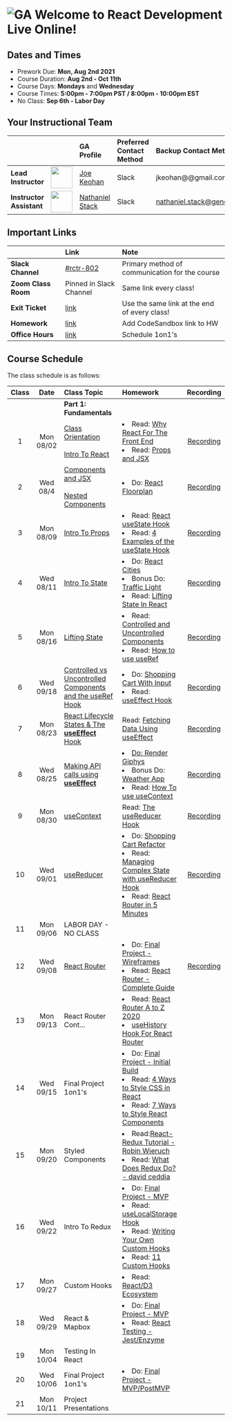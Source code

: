 # ![GA](https://ga-dash.s3.amazonaws.com/production/assets/logo-9f88ae6c9c3871690e33280fcf557f33.png) Welcome to React Development Live Online!

## Dates and Times

* Prework Due: **Mon, Aug 2nd 2021**
* Course Duration: **Aug 2nd - Oct 11th**
* Course Days: **Mondays** and **Wednesday**
* Course Times: **5:00pm - 7:00pm PST / 8:00pm - 10:00pm EST** 
* No Class: **Sep 6th - Labor Day**


## Your Instructional Team

| | | GA Profile | Preferred Contact Method | Backup Contact Method |
| :--- | :--- | :--- | :--- | :--- |
| **Lead Instructor** | <img src="https://i.imgur.com/QYb5xoN.png" height="50"> | [Joe Keohan](https://generalassemb.ly/instructors/joe-keohan/7866) | Slack | jkeohan@@gmail.com|
| **Instructor Assistant** | <img src="https://i.imgur.com/FmcnxV4.png" height="50"> |[Nathaniel Stack](https://generalassemb.ly/instructors/nathaniel-stack/22752) | Slack | nathaniel.stack@generalassemb.ly|


## Important Links

| | Link | Note | 
| :--- | :--- | :--- |
| **Slack Channel** | [#rctr-802]() | Primary method of communication for the course |
| **Zoom Class Room** | Pinned in Slack Channel | Same link every class! |
| **Exit Ticket** | [link](https://docs.google.com/forms/d/e/1FAIpQLScXC8fZxuNYXEWOIEcwZgGHkUqIW9EoFbrbGR5pVC3fIEfv_g/viewform) | Use the same link at the end of every class! |
| **Homework** | [link](https://docs.google.com/spreadsheets/d/1znSaQg63lTMiBTZCmFox-6ahVYti0gU_3LQ6V3vVpFo/edit#gid=566709901) | Add CodeSandbox link to HW |
| **Office Hours** | [link](https://docs.google.com/spreadsheets/d/1znSaQg63lTMiBTZCmFox-6ahVYti0gU_3LQ6V3vVpFo/edit#gid=1977257351) | Schedule 1on1's |



## Course Schedule

The class schedule is as follows:


| Class | Date | Class Topic | Homework | Recording |
| :---: | :---: | :--- | :--- | :---: |
||| **Part 1: Fundamentals** |
| 1  | Mon 08/02 | [Class Orientation](https://github.com/jkeohan/rctr-8-2-21/blob/main/w01d01/orientation.md)<br><br>[Intro To React](https://github.com/jkeohan/rctr-8-2-21/blob/main/w01d01/intro-to-react.md) | <li>Read: [Why React For The Front End](https://www.cloudways.com/blog/why-reactjs-for-front-end/)</li><li>Read: [Props and JSX](https://www.freecodecamp.org/news/react-components-jsx-props-for-beginners/)</li>| [Recording](https://youtu.be/5KhuVZcmyCY) |
| 2  | Wed 08/4 | [Components and JSX](https://github.com/jkeohan/rctr-8-2-21/blob/main/w01d02/components-and-jsx.md)<br><br>[Nested Components](https://github.com/jkeohan/rctr-8-2-21/blob/main/w01d02/nested-compnents.md)| <li>Do: [React Floorplan](https://github.com/jkeohan/rctr-8-2-21/blob/main/homework/w01/react-floorplan.md)</li>  </li> | [Recording](https://generalassembly.zoom.us/rec/share/XPF8ICc0CEMuUuaY-RRs7IawlzLYuv524359VqEgH2NwuifH5KT6CPSiFzVqzCkz.QI5fSVlS_h5bBzeG?startTime=1628121229000) |
| 3  | Mon 08/09 |  [Intro To Props](https://github.com/jkeohan/rctr-8-2-21/blob/main/w02d03/intro-to-props.md)| <li>Read: [React useState Hook](https://www.robinwieruch.de/react-usestate-hook)<li>Read: [4 Examples of the useState Hook](https://daveceddia.com/usestate-hook-examples/)</li> | [Recording](https://generalassembly.zoom.us/rec/share/HRUWdhLD8sxPW4Sg3yrU0RpdaRlrlwO5G9sncmE-yw1y5rAF7Tiq23GI1Arnx1CD.bljJqqnhY_04FJ9r?startTime=1628553265000)  |
| 4  | Wed 08/11 | [Intro To State](https://github.com/jkeohan/rctr-8-2-21/blob/main/w02d04/intro-to-state.md)  | <li> Do: [React Cities](https://github.com/jkeohan/rctr-8-2-21/blob/main/homework/w02/react_cities.md)</li><li>Bonus Do: [Traffic Light](https://github.com/jkeohan/rctr-8-2-21/blob/main/homework/w02/traffic_light.md)</li><li>Read: [Lifting State In React](https://www.robinwieruch.de/react-lift-state)</li> | [Recording](https://generalassembly.zoom.us/rec/share/DlraO1RdLlDeuN5LwM99dckFrRo3mnZbbG0-KWc9SKkfF1tnOioIVE6Kpt7NfNfb.c-790DjWDPhKQimn?startTime=1628726195000) |
| 5  | Mon 08/16 | [Lifting State](https://github.com/jkeohan/rctr-8-2-21/blob/main/w03d05/lifting-state.md) | <li>Read: [Controlled and Uncontrolled Components](https://medium.com/tech-tajawal/controlled-and-uncontrolled-components-in-react-6d5f260b46dd)</li> <li>Read: [How to use useRef](https://www.robinwieruch.de/react-ref?utm_campaign=Robin%20Wieruch%20-%20A%20Developer%27s%20Newsletter&utm_medium=email&utm_source=Revue%20newsletter)</li>| [Recording](https://youtu.be/foZulJ2E440) |
| 6  | Wed 09/18 | [Controlled vs Uncontrolled Components and the useRef Hook](https://github.com/jkeohan/rctr-8-2-21/blob/main/w03d06/controlled-uncontrolled-forms.md) |  <li>Do: [Shopping Cart With Input](https://github.com/jkeohan/rctr-8-2-21/blob/main/homework/w03/shoppingCart_with_input.md)</li><li>Read: [useEffect Hook](https://www.robinwieruch.de/react-hooks)</li> | [Recording](https://generalassembly.zoom.us/rec/share/r5WBWmzm8fQ04yyIARa5uAmE-y4jgQz3ErG0GBBsn03635IW205xGhLtMj-ITD7C.Xc1ivpqSiMa91dfo?startTime=1629330304000)| |
| 7  | Mon 08/23 | [React Lifecycle States & The **useEffect** Hook](https://github.com/jkeohan/rctr-8-2-21/blob/main/w04d07/intro-to-the-component.lfiecycle.md)|Read: [Fetching Data Using useEffect](https://www.robinwieruch.de/react-hooks-fetch-data) | [Recording](https://generalassembly.zoom.us/rec/share/0DzqeRiQFiCBY-bCYbyMGKgAsI1BLnLL56N7vE3CGz7DfTHplr2-C0vYovx3eCQF.u-diuWvm_Ux3x5F4?startTime=1629762804000)| |
| 8  | Wed 08/25 | [Making API calls using **useEffect**](https://github.com/jkeohan/rctr-8-2-21/blob/main/w04d08/intro-to-fetching-data.md) |<li>[Do: Render Giphys](https://github.com/jkeohan/rctr-8-2-21/blob/main/homework/w04/giphy.md)</li> <li>Bonus Do: [Weather App](https://github.com/jkeohan/rctr-8-2-21/blob/main/homework/w04/weather-app.md)</li><li>Read: [How To use useContext](https://www.robinwieruch.de/react-usecontext-hook)</li>| [Recording](https://generalassembly.zoom.us/rec/share/sC3StI-N20M4OTb2xRdVpCIZmldwlOvYPyOS8gpxxItYY5k4KYPMhLGzXcHxOUBy.OFoGvCpxryCvRiZv?startTime=1629936098000) |  |
| 9  | Mon 08/30 | [useContext](https://github.com/jkeohan/rctr-8-2-21/blob/main/w05d09/intro-to-useContent.md) | Read: [The useReducer Hook](https://www.robinwieruch.de/react-usereducer-hook)  | [Recording](https://generalassembly.zoom.us/rec/share/9R6Gb8790MLg6XEi5KSHzACYesmnDf2x01AdAMUC0J4snCHfGZX5HYe6N1FNmteJ.dY7tq2cy69tNxvus?startTime=1630367174000) |
| 10  | Wed 09/01 | [useReducer](https://github.com/jkeohan/rctr-8-2-21/blob/main/w05d10/intro-to-useReducer.md) | <li>Do: [Shopping Cart Refactor](https://github.com/jkeohan/rctr-8-2-21/blob/main/homework/w05/shopping-cart-refactor.md)</li><li>Read: [Managing Complex State with useReducer Hook](https://medium.com/swlh/react-managing-complex-state-transitions-with-usereducer-e37536b12944)</li><li>Read: [React Router in 5 Minutes](https://www.freecodecamp.org/news/react-router-in-5-minutes/)</li> | [Recording](https://generalassembly.zoom.us/rec/share/nzq0tixuxPMyRAph1Mi2TWsw21AqWBveop46dNNGxm_R2yCn5mFEKYJPZ_yqO7aZ.8VsF5b_7miiU3Xh-?startTime=1630540437000) |
| 11  | Mon 09/06 | LABOR DAY - NO CLASS |  |  |
| 12  | Wed 09/08 | [React Router](https://github.com/jkeohan/rctr-8-2-21/blob/main/w06d11/intro-to-react-router-part1.md) | <li>Do: [Final Project - Wireframes](https://github.com/jkeohan/rctr-final-project)</li> <li>Read: [React Router - Complete Guide](https://www.sitepoint.com/react-router-complete-guide/)</li> | [Recording](https://generalassembly.zoom.us/rec/share/FJVsC1Iq68pfRnUBSaicWEHWvmUt9fphz94PkasZlWpN0CytXOlGcOE60XrMFiVm.UL8Tt74LR5Ig0ior?startTime=1631145228000) |
| 13  | Mon 09/13 | React Router Cont... | <li>Read: [React Router A to Z 2020](https://medium.com/@SakibAdnan/react-router-a-to-z-2020-11310fb2e74a)</li><li>[useHistory Hook For React Router](https://medium.com/javascript-in-plain-english/navigating-your-react-app-with-the-usehistory-hook-c7c465bfc6f6)</li>| []() |
| 14  | Wed 09/15|  Final Project 1on1's | <li>Do: [Final Project - Initial Build](https://github.com/jkeohan/rctr-final-project)</li> <li>Read: [4 Ways to Style CSS in React](https://www.robinwieruch.de/react-css-styling)</li><li>Read: [7 Ways to Style React Components](https://www.sitepoint.com/react-components-styling-options/)</li>  |  |
| 15  | Mon 09/20 | Styled Components | <li>Read:[React-Redux Tutorial - Robin Wieruch](https://www.robinwieruch.de/react-redux-tutorial#redux-store)</li><li>Read: [What Does Redux Do? - david ceddia](https://daveceddia.com/what-does-redux-do/)</li> | []() |
| 16  | Wed 09/22 | Intro To Redux  | <li>Do: [Final Project - MVP](https://github.com/jkeohan/rctr-final-project)</li><li>Read: [useLocalStorage Hook](https://usehooks.com/useLocalStorage/)</li><li>Read: [Writing Your Own Custom Hooks](https://blog.bitsrc.io/writing-your-own-custom-hooks-4fbcf77e112e)</li><li>Read: [11 Custom Hooks](https://blog.bitsrc.io/11-useful-custom-react-hooks-for-your-next-app-c66307cf0f0c)</li>  | []() |
| 17 | Mon 09/27 | Custom Hooks | <li>Read: [React/D3 Ecosystem](https://www.smashingmagazine.com/2018/02/react-d3-ecosystem/)</li> | []() |
| 18  | Wed 09/29 | React & Mapbox | <li>Do: [Final Project - MVP](https://github.com/jkeohan/rctr-final-project)</li><li>Read: [React Testing - Jest/Enzyme](https://medium.com/javascript-in-plain-english/testing-in-react-part-1-types-tools-244107abf0c6)</li>  | []() |
| 19  | Mon 10/04 | Testing In React | |  |
| 20  | Wed 10/06 |  Final Project 1on1's  | <li>Do: [Final Project - MVP/PostMVP](https://github.com/jkeohan/rctr-final-project)</li> |  |
| 21  | Mon 10/11 | Project Presentations |  |  |

<!--  -->

<!-- <li>Read: [D3 & React](https://wattenberger.com/blog/react-and-d3#creating-svg-elements)</li>  -->
